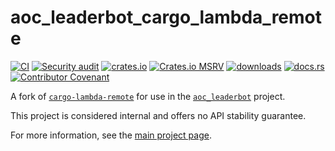 # aoc_leaderbot_cargo_lambda_remote

[![CI](https://github.com/clechasseur/aoc_leaderbot_cargo_lambda/actions/workflows/ci.yml/badge.svg?branch=main&event=push)](https://github.com/clechasseur/aoc_leaderbot_cargo_lambda/actions/workflows/ci.yml) [![Security audit](https://github.com/clechasseur/aoc_leaderbot_cargo_lambda/actions/workflows/audit-check.yml/badge.svg?branch=main)](https://github.com/clechasseur/aoc_leaderbot_cargo_lambda/actions/workflows/audit-check.yml) [![crates.io](https://img.shields.io/crates/v/aoc_leaderbot_cargo_lambda_remote.svg)](https://crates.io/crates/aoc_leaderbot_cargo_lambda_remote) [![Crates.io MSRV](https://img.shields.io/crates/msrv/aoc_leaderbot_cargo_lambda_remote)](https://github.com/clechasseur/aoc_leaderbot_cargo_lambda/tree/main/crates/aoc_leaderbot_cargo_lambda_remote) [![downloads](https://img.shields.io/crates/d/aoc_leaderbot_cargo_lambda_remote.svg)](https://crates.io/crates/aoc_leaderbot_cargo_lambda_remote) [![docs.rs](https://img.shields.io/badge/docs-latest-blue.svg)](https://docs.rs/aoc_leaderbot_cargo_lambda_remote) [![Contributor Covenant](https://img.shields.io/badge/Contributor%20Covenant-2.1-4baaaa.svg)](../../CODE_OF_CONDUCT.md)

A fork of [`cargo-lambda-remote`](https://github.com/cargo-lambda/cargo-lambda/tree/main/crates/cargo-lambda-remote) for use in the [`aoc_leaderbot`](https://github.com/clechasseur/aoc_leaderbot) project.

This project is considered internal and offers no API stability guarantee.

For more information, see the [main project page](../../README.md).
